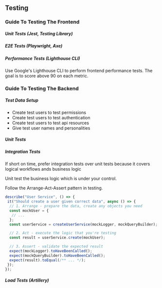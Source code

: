 ## Testing


### Guide To Testing The Frontend

##### Unit Tests (Jest, Testing Library)

##### E2E Tests (Playwright, Axe)

##### Performance Tests (Lighthouse CLI)

Use Google's Lighthouse CLI to perform frontend performance tests. The goal is to score above 90 on each metric.

### Guide To Testing The Backend

##### Test Data Setup
- Create test users to test permissions
- Create test users to test authentication
- Create test users to test api resources
- Give test user names and personalities

##### Unit Tests


##### Integration Tests

If short on time, prefer integration tests over unit tests because it covers logical workflows ands business logic

Unit test the business logic which is under your control.

Follow the Arrange-Act-Assert pattern in testing.

```javascript
describe("User Service", () => {
 it("Should create a user given correct data", async () => {
  // 1. Arrange - prepare the data, create any objects you need
  const mockUser = {
   // ...
  };
  const userService = createUserService(mockLogger, mockQueryBuilder);

  // 2. Act - execute the logic that you're testing
  const result = userService.create(mockUser);

  // 3. Assert - validate the expected result
  expect(mockLogger).toHaveBeenCalled();
  expect(mockQueryBuilder).toHaveBeenCalled();
  expect(result).toEqual(/** ... */);
 });
});
```

##### Load Tests (Artillery)
